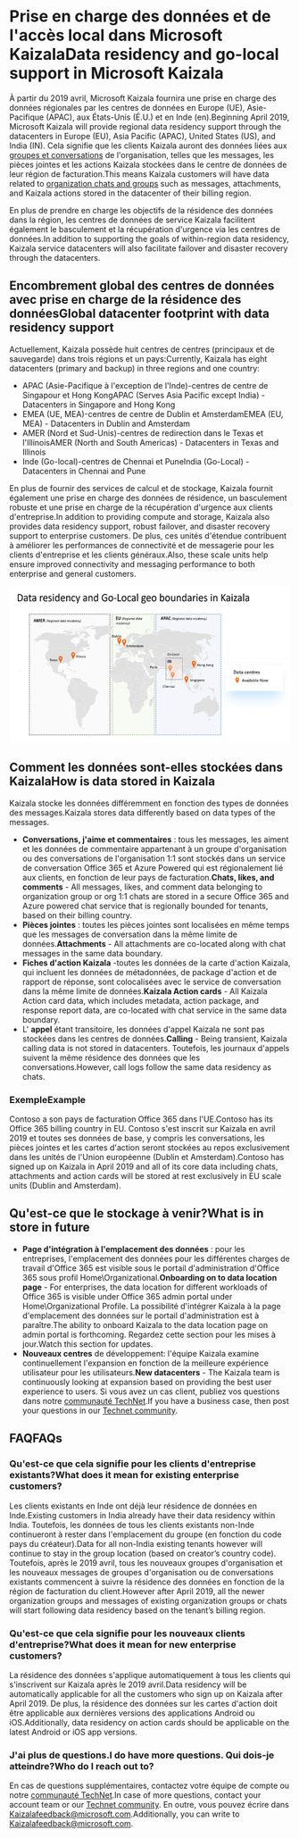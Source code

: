 # <a name="data-residency-and-go-local-support-in-microsoft-kaizala"></a><span data-ttu-id="18c92-101">Prise en charge des données et de l'accès local dans Microsoft Kaizala</span><span class="sxs-lookup"><span data-stu-id="18c92-101">Data residency and go-local support in Microsoft Kaizala</span></span>

<span data-ttu-id="18c92-102">À partir du 2019 avril, Microsoft Kaizala fournira une prise en charge des données régionales par les centres de données en Europe (UE), Asie-Pacifique (APAC), aux États-Unis (É.U.) et en Inde (en).</span><span class="sxs-lookup"><span data-stu-id="18c92-102">Beginning April 2019, Microsoft Kaizala will provide regional data residency support through the datacenters in Europe (EU), Asia Pacific (APAC), United States (US), and India (IN).</span></span> <span data-ttu-id="18c92-103">Cela signifie que les clients Kaizala auront des données liées aux [groupes et conversations](https://support.office.com/article/organization-chats-and-groups-in-kaizala-c8a7855c-d232-4914-811c-f6708734dcc3) de l'organisation, telles que les messages, les pièces jointes et les actions Kaizala stockées dans le centre de données de leur région de facturation.</span><span class="sxs-lookup"><span data-stu-id="18c92-103">This means Kaizala customers will have data related to [organization chats and groups](https://support.office.com/article/organization-chats-and-groups-in-kaizala-c8a7855c-d232-4914-811c-f6708734dcc3) such as messages, attachments, and Kaizala actions stored in the datacenter of their billing region.</span></span>

<span data-ttu-id="18c92-104">En plus de prendre en charge les objectifs de la résidence des données dans la région, les centres de données de service Kaizala facilitent également le basculement et la récupération d'urgence via les centres de données.</span><span class="sxs-lookup"><span data-stu-id="18c92-104">In addition to supporting the goals of within-region data residency, Kaizala service datacenters will also facilitate failover and disaster recovery through the datacenters.</span></span>

## <a name="global-datacenter-footprint-with-data-residency-support"></a><span data-ttu-id="18c92-105">Encombrement global des centres de données avec prise en charge de la résidence des données</span><span class="sxs-lookup"><span data-stu-id="18c92-105">Global datacenter footprint with data residency support</span></span>

<span data-ttu-id="18c92-106">Actuellement, Kaizala possède huit centres de centres (principaux et de sauvegarde) dans trois régions et un pays:</span><span class="sxs-lookup"><span data-stu-id="18c92-106">Currently, Kaizala has eight datacenters (primary and backup) in three regions and one country:</span></span>

- <span data-ttu-id="18c92-107">APAC (Asie-Pacifique à l'exception de l'Inde)-centres de centre de Singapour et Hong Kong</span><span class="sxs-lookup"><span data-stu-id="18c92-107">APAC (Serves Asia Pacific except India) - Datacenters in Singapore and Hong Kong</span></span>
- <span data-ttu-id="18c92-108">EMEA (UE, MEA)-centres de centre de Dublin et Amsterdam</span><span class="sxs-lookup"><span data-stu-id="18c92-108">EMEA (EU, MEA) - Datacenters in Dublin and Amsterdam</span></span>
- <span data-ttu-id="18c92-109">AMER (Nord et Sud-Unis)-centres de redirection dans le Texas et l'Illinois</span><span class="sxs-lookup"><span data-stu-id="18c92-109">AMER (North and South Americas) - Datacenters in Texas and Illinois</span></span>
- <span data-ttu-id="18c92-110">Inde (Go-local)-centres de Chennai et Pune</span><span class="sxs-lookup"><span data-stu-id="18c92-110">India (Go-Local) - Datacenters in Chennai and Pune</span></span>

<span data-ttu-id="18c92-111">En plus de fournir des services de calcul et de stockage, Kaizala fournit également une prise en charge des données de résidence, un basculement robuste et une prise en charge de la récupération d'urgence aux clients d'entreprise.</span><span class="sxs-lookup"><span data-stu-id="18c92-111">In addition to providing compute and storage, Kaizala also provides data residency support, robust failover, and disaster recovery support to enterprise customers.</span></span> <span data-ttu-id="18c92-112">De plus, ces unités d'étendue contribuent à améliorer les performances de connectivité et de messagerie pour les clients d'entreprise et les clients généraux.</span><span class="sxs-lookup"><span data-stu-id="18c92-112">Also, these scale units help ensure improved connectivity and messaging performance to both enterprise and general customers.</span></span> 

![Graphique illustrant la résidence des données et les frontières géographiques locales dans Kaizala](Images/data-residency-geo-boundaries.png)

## <a name="how-is-data-stored-in-kaizala"></a><span data-ttu-id="18c92-114">Comment les données sont-elles stockées dans Kaizala</span><span class="sxs-lookup"><span data-stu-id="18c92-114">How is data stored in Kaizala</span></span>

<span data-ttu-id="18c92-115">Kaizala stocke les données différemment en fonction des types de données des messages.</span><span class="sxs-lookup"><span data-stu-id="18c92-115">Kaizala stores data differently based on data types of the messages.</span></span>

- <span data-ttu-id="18c92-116">**Conversations, j'aime et commentaires** : tous les messages, les aiment et les données de commentaire appartenant à un groupe d'organisation ou des conversations de l'organisation 1:1 sont stockés dans un service de conversation Office 365 et Azure Powered qui est régionalement lié aux clients, en fonction de leur pays de facturation.</span><span class="sxs-lookup"><span data-stu-id="18c92-116">**Chats, likes, and comments** - All messages, likes, and comment data belonging to organization group or org 1:1 chats are stored in a secure Office 365 and Azure powered chat service that is regionally bounded for tenants, based on their billing country.</span></span>
- <span data-ttu-id="18c92-117">**Pièces jointes** : toutes les pièces jointes sont localisées en même temps que les messages de conversation dans la même limite de données.</span><span class="sxs-lookup"><span data-stu-id="18c92-117">**Attachments** - All attachments are co-located along with chat messages in the same data boundary.</span></span>
- <span data-ttu-id="18c92-118">**Fiches d'action Kaizala** -toutes les données de la carte d'action Kaizala, qui incluent les données de métadonnées, de package d'action et de rapport de réponse, sont colocalisées avec le service de conversation dans la même limite de données.</span><span class="sxs-lookup"><span data-stu-id="18c92-118">**Kaizala Action cards** - All Kaizala Action card data, which includes metadata, action package, and response report data, are co-located with chat service in the same data boundary.</span></span>
- <span data-ttu-id="18c92-119">L' **appel** étant transitoire, les données d'appel Kaizala ne sont pas stockées dans les centres de données.</span><span class="sxs-lookup"><span data-stu-id="18c92-119">**Calling** - Being transient, Kaizala calling data is not stored in datacenters.</span></span> <span data-ttu-id="18c92-120">Toutefois, les journaux d'appels suivent la même résidence des données que les conversations.</span><span class="sxs-lookup"><span data-stu-id="18c92-120">However, call logs follow the same data residency as chats.</span></span>

### <a name="example"></a><span data-ttu-id="18c92-121">Exemple</span><span class="sxs-lookup"><span data-stu-id="18c92-121">Example</span></span>

<span data-ttu-id="18c92-122">Contoso a son pays de facturation Office 365 dans l'UE.</span><span class="sxs-lookup"><span data-stu-id="18c92-122">Contoso has its Office 365 billing country in EU.</span></span> <span data-ttu-id="18c92-123">Contoso s'est inscrit sur Kaizala en avril 2019 et toutes ses données de base, y compris les conversations, les pièces jointes et les cartes d'action seront stockées au repos exclusivement dans les unités de l'Union européenne (Dublin et Amsterdam).</span><span class="sxs-lookup"><span data-stu-id="18c92-123">Contoso has signed up on Kaizala in April 2019 and all of its core data including chats, attachments and action cards will be stored at rest exclusively in EU scale units (Dublin and Amsterdam).</span></span>

## <a name="what-is-in-store-in-future"></a><span data-ttu-id="18c92-124">Qu'est-ce que le stockage à venir?</span><span class="sxs-lookup"><span data-stu-id="18c92-124">What is in store in future</span></span>

- <span data-ttu-id="18c92-125">**Page d'intégration à l'emplacement des données** : pour les entreprises, l'emplacement des données pour les différentes charges de travail d'Office 365 est visible sous le portail d'administration d'Office 365 sous profil Home\Organizational.</span><span class="sxs-lookup"><span data-stu-id="18c92-125">**Onboarding on to data location page** - For enterprises, the data location for different workloads of Office 365 is visible under Office 365 admin portal under Home\Organizational Profile.</span></span> <span data-ttu-id="18c92-126">La possibilité d'intégrer Kaizala à la page d'emplacement des données sur le portail d'administration est à paraître.</span><span class="sxs-lookup"><span data-stu-id="18c92-126">The ability to onboard Kaizala to the data location page on admin portal is forthcoming.</span></span> <span data-ttu-id="18c92-127">Regardez cette section pour les mises à jour.</span><span class="sxs-lookup"><span data-stu-id="18c92-127">Watch this section for updates.</span></span>
- <span data-ttu-id="18c92-128">**Nouveaux centres** de développement: l'équipe Kaizala examine continuellement l'expansion en fonction de la meilleure expérience utilisateur pour les utilisateurs.</span><span class="sxs-lookup"><span data-stu-id="18c92-128">**New datacenters** - The Kaizala team is continuously looking at expansion based on providing the best user experience to users.</span></span> <span data-ttu-id="18c92-129">Si vous avez un cas client, publiez vos questions dans notre [communauté TechNet](https://techcommunity.microsoft.com/t5/Microsoft-Kaizala/ct-p/MicrosoftKaizala).</span><span class="sxs-lookup"><span data-stu-id="18c92-129">If you have a business case, then post your questions in our [Technet community](https://techcommunity.microsoft.com/t5/Microsoft-Kaizala/ct-p/MicrosoftKaizala).</span></span>

## <a name="faqs"></a><span data-ttu-id="18c92-130">FAQ</span><span class="sxs-lookup"><span data-stu-id="18c92-130">FAQs</span></span>

### <a name="what-does-it-mean-for-existing-enterprise-customers"></a><span data-ttu-id="18c92-131">Qu'est-ce que cela signifie pour les clients d'entreprise existants?</span><span class="sxs-lookup"><span data-stu-id="18c92-131">What does it mean for existing enterprise customers?</span></span>

<span data-ttu-id="18c92-132">Les clients existants en Inde ont déjà leur résidence de données en Inde.</span><span class="sxs-lookup"><span data-stu-id="18c92-132">Existing customers in India already have their data residency within India.</span></span> <span data-ttu-id="18c92-133">Toutefois, les données de tous les clients existants non-Inde continueront à rester dans l'emplacement du groupe (en fonction du code pays du créateur).</span><span class="sxs-lookup"><span data-stu-id="18c92-133">Data for all non-India existing tenants however will continue to stay in the group location (based on creator’s country code).</span></span> <span data-ttu-id="18c92-134">Toutefois, après le 2019 avril, tous les nouveaux groupes d'organisation et les nouveaux messages de groupes d'organisation ou de conversations existants commencent à suivre la résidence des données en fonction de la région de facturation du client.</span><span class="sxs-lookup"><span data-stu-id="18c92-134">However after April 2019, all the newer organization groups and messages of existing organization groups or chats will start following data residency based on the tenant’s billing region.</span></span>

### <a name="what-does-it-mean-for-new-enterprise-customers"></a><span data-ttu-id="18c92-135">Qu'est-ce que cela signifie pour les nouveaux clients d'entreprise?</span><span class="sxs-lookup"><span data-stu-id="18c92-135">What does it mean for new enterprise customers?</span></span>

<span data-ttu-id="18c92-136">La résidence des données s'applique automatiquement à tous les clients qui s'inscrivent sur Kaizala après le 2019 avril.</span><span class="sxs-lookup"><span data-stu-id="18c92-136">Data residency will be automatically applicable for all the customers who sign up on Kaizala after April 2019.</span></span> <span data-ttu-id="18c92-137">De plus, la résidence des données sur les cartes d'action doit être applicable aux dernières versions des applications Android ou iOS.</span><span class="sxs-lookup"><span data-stu-id="18c92-137">Additionally, data residency on action cards should be applicable on the latest Android or iOS app versions.</span></span>
 
### <a name="i-do-have-more-questions-who-do-i-reach-out-to"></a><span data-ttu-id="18c92-138">J'ai plus de questions.</span><span class="sxs-lookup"><span data-stu-id="18c92-138">I do have more questions.</span></span> <span data-ttu-id="18c92-139">Qui dois-je atteindre?</span><span class="sxs-lookup"><span data-stu-id="18c92-139">Who do I reach out to?</span></span>

<span data-ttu-id="18c92-140">En cas de questions supplémentaires, contactez votre équipe de compte ou notre [communauté TechNet](https://techcommunity.microsoft.com/t5/Microsoft-Kaizala/ct-p/MicrosoftKaizala).</span><span class="sxs-lookup"><span data-stu-id="18c92-140">In case of more questions, contact your account team or our [Technet community](https://techcommunity.microsoft.com/t5/Microsoft-Kaizala/ct-p/MicrosoftKaizala).</span></span> <span data-ttu-id="18c92-141">En outre, vous pouvez écrire dans [Kaizalafeedback@microsoft.com](mailto:kaizalafeedback@microsoft.com).</span><span class="sxs-lookup"><span data-stu-id="18c92-141">Additionally, you can write to [Kaizalafeedback@microsoft.com](mailto:kaizalafeedback@microsoft.com).</span></span>









